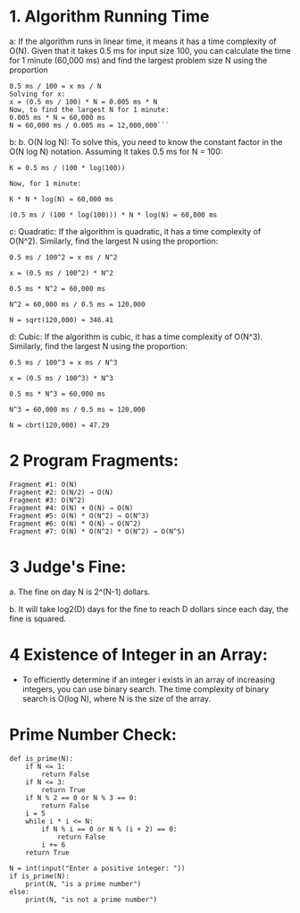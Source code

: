 # 1. Algorithm Running Time
a:  If the algorithm runs in linear time, it means it has a time complexity of O(N). Given that it takes 0.5 ms for input size 100, you can calculate the time for 1 minute (60,000 ms) and find the largest problem size N using the proportion
```
0.5 ms / 100 = x ms / N
Solving for x:
x = (0.5 ms / 100) * N = 0.005 ms * N
Now, to find the largest N for 1 minute:
0.005 ms * N = 60,000 ms
N = 60,000 ms / 0.005 ms = 12,000,000```
```
b: b. O(N log N): To solve this, you need to know the constant factor in the O(N log N) notation. Assuming it takes 0.5 ms for N = 100:
```
K = 0.5 ms / (100 * log(100))

Now, for 1 minute:

K * N * log(N) = 60,000 ms

(0.5 ms / (100 * log(100))) * N * log(N) = 60,000 ms 
```

c:  Quadratic: If the algorithm is quadratic, it has a time complexity of O(N^2). Similarly, find the largest N using the proportion:
```
0.5 ms / 100^2 = x ms / N^2

x = (0.5 ms / 100^2) * N^2

0.5 ms * N^2 = 60,000 ms

N^2 = 60,000 ms / 0.5 ms = 120,000

N = sqrt(120,000) ≈ 346.41 
```

d: Cubic: If the algorithm is cubic, it has a time complexity of O(N^3). Similarly, find the largest N using the proportion:
```
0.5 ms / 100^3 = x ms / N^3

x = (0.5 ms / 100^3) * N^3

0.5 ms * N^3 = 60,000 ms

N^3 = 60,000 ms / 0.5 ms = 120,000

N = cbrt(120,000) ≈ 47.29
```


# 2     Program Fragments:
    Fragment #1: O(N)
    Fragment #2: O(N/2) → O(N)
    Fragment #3: O(N^2)
    Fragment #4: O(N) + O(N) → O(N)
    Fragment #5: O(N) * O(N^2) → O(N^3)
    Fragment #6: O(N) * O(N) → O(N^2)
    Fragment #7: O(N) * O(N^2) * O(N^2) → O(N^5)

# 3     Judge's Fine:
a. The fine on day N is 2^(N-1) dollars.

b. It will take log2(D) days for the fine to reach D dollars since each day, the fine is squared.


# 4     Existence of Integer in an Array:
- To efficiently determine if an integer i exists in an array of increasing integers, you can use binary search. The time complexity of binary search is O(log N), where N is the size of the array.

#     Prime Number Check:

```
def is_prime(N):
    if N <= 1:
        return False
    if N <= 3:
        return True
    if N % 2 == 0 or N % 3 == 0:
        return False
    i = 5
    while i * i <= N:
        if N % i == 0 or N % (i + 2) == 0:
            return False
        i += 6
    return True

N = int(input("Enter a positive integer: "))
if is_prime(N):
    print(N, "is a prime number")
else:
    print(N, "is not a prime number")
```

